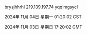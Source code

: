 brysjhhrhl 219.139.197.74 yqqlmgsycl

2024年 11月 04日 星期一 01:20:02 CST

2024年 11月 03日 星期日 17:20:02 GMT
